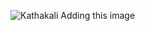 ![Kathakali](https://user-images.githubusercontent.com/94274214/141678398-1afff207-b116-4c55-baea-14e8c416ac83.jpg)
Adding this image 
